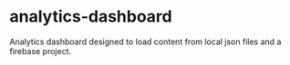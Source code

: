 # analytics-dashboard
Analytics dashboard designed to load content from local json files and a firebase project. 
